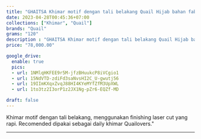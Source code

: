 ```yaml
---
title: "GHAITSA Khimar motif dengan tali belakang Quail Hijab bahan fabric monalisa"
date: 2023-04-28T00:45:36+07:00
collections: ["Khimar", "Quail"]
brands: "Quail"
grams: "120"
description : "GHAITSA Khimar motif dengan tali belakang Quail Hijab bahan fabric monalisa"
price: "78,000.00"

google_drive:
  enable: true
  pics:
  - url: 1NMlqHKFEE9r5M-jfzBHuukcP8iVCgio1
  - url: 15NdVTD-zdiFd3saNvsHI2C_U-gwutj56
  - url: 19IImKXqxZvqJ88HI4KYeMYfZfM3UpXWL
  - url: 1to3tz2I3orP1z2JX1Ng-pZr6-EQZf-MD

draft: false
---
```


Khimar motif dengan tali belakang, menggunakan finishing laser cut yang rapi. Recomended dipakai sebagai daily khimar Quailovers."

---------    
 
